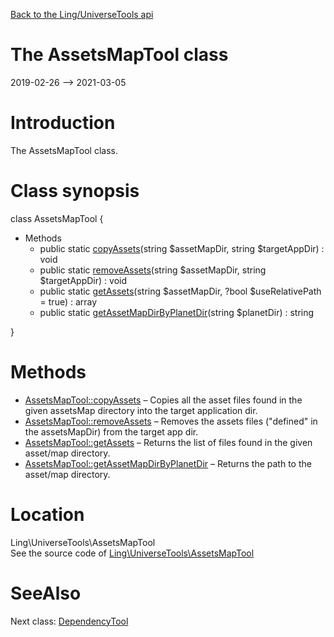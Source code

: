 [Back to the Ling/UniverseTools api](https://github.com/lingtalfi/UniverseTools/blob/master/doc/api/Ling/UniverseTools.md)



The AssetsMapTool class
================
2019-02-26 --> 2021-03-05






Introduction
============

The AssetsMapTool class.



Class synopsis
==============


class <span class="pl-k">AssetsMapTool</span>  {

- Methods
    - public static [copyAssets](https://github.com/lingtalfi/UniverseTools/blob/master/doc/api/Ling/UniverseTools/AssetsMapTool/copyAssets.md)(string $assetMapDir, string $targetAppDir) : void
    - public static [removeAssets](https://github.com/lingtalfi/UniverseTools/blob/master/doc/api/Ling/UniverseTools/AssetsMapTool/removeAssets.md)(string $assetMapDir, string $targetAppDir) : void
    - public static [getAssets](https://github.com/lingtalfi/UniverseTools/blob/master/doc/api/Ling/UniverseTools/AssetsMapTool/getAssets.md)(string $assetMapDir, ?bool $useRelativePath = true) : array
    - public static [getAssetMapDirByPlanetDir](https://github.com/lingtalfi/UniverseTools/blob/master/doc/api/Ling/UniverseTools/AssetsMapTool/getAssetMapDirByPlanetDir.md)(string $planetDir) : string

}






Methods
==============

- [AssetsMapTool::copyAssets](https://github.com/lingtalfi/UniverseTools/blob/master/doc/api/Ling/UniverseTools/AssetsMapTool/copyAssets.md) &ndash; Copies all the asset files found in the given assetsMap directory into the target application dir.
- [AssetsMapTool::removeAssets](https://github.com/lingtalfi/UniverseTools/blob/master/doc/api/Ling/UniverseTools/AssetsMapTool/removeAssets.md) &ndash; Removes the assets files ("defined" in the assetsMapDir) from the target app dir.
- [AssetsMapTool::getAssets](https://github.com/lingtalfi/UniverseTools/blob/master/doc/api/Ling/UniverseTools/AssetsMapTool/getAssets.md) &ndash; Returns the list of files found in the given asset/map directory.
- [AssetsMapTool::getAssetMapDirByPlanetDir](https://github.com/lingtalfi/UniverseTools/blob/master/doc/api/Ling/UniverseTools/AssetsMapTool/getAssetMapDirByPlanetDir.md) &ndash; Returns the path to the asset/map directory.





Location
=============
Ling\UniverseTools\AssetsMapTool<br>
See the source code of [Ling\UniverseTools\AssetsMapTool](https://github.com/lingtalfi/UniverseTools/blob/master/AssetsMapTool.php)



SeeAlso
==============
Next class: [DependencyTool](https://github.com/lingtalfi/UniverseTools/blob/master/doc/api/Ling/UniverseTools/DependencyTool.md)<br>

